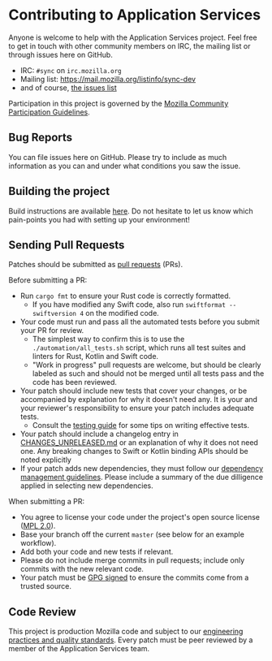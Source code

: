 # Contributing to Application Services

Anyone is welcome to help with the Application Services project. Feel free to get in touch with other community members on IRC, the
mailing list or through issues here on GitHub.

- IRC: `#sync` on `irc.mozilla.org`
- Mailing list: <https://mail.mozilla.org/listinfo/sync-dev>
- and of course, [the issues list](https://github.com/mozilla/application-services/issues)

Participation in this project is governed by the
[Mozilla Community Participation Guidelines](https://www.mozilla.org/en-US/about/governance/policies/participation/).

## Bug Reports ##

You can file issues here on GitHub. Please try to include as much information as you can and under what conditions
you saw the issue.

## Building the project ##

Build instructions are available [here](building.md). Do not hesitate to let us know which pain-points you had with setting up your environment!

## Sending Pull Requests ##

Patches should be submitted as [pull requests](https://help.github.com/articles/about-pull-requests/) (PRs).

Before submitting a PR:
- Run `cargo fmt` to ensure your Rust code is correctly formatted.
  - If you have modified any Swift code, also run `swiftformat --swiftversion 4` on the modified code.
- Your code must run and pass all the automated tests before you submit your PR for review.
  - The simplest way to confirm this is to use the `./automation/all_tests.sh` script, which runs all test suites
    and linters for Rust, Kotlin and Swift code.
  - "Work in progress" pull requests are welcome, but should be clearly labeled as such and should not be merged until all tests pass and the code has been reviewed.
- Your patch should include new tests that cover your changes, or be accompanied by explanation for why it doesn't need any. It is your
  and your reviewer's responsibility to ensure your patch includes adequate tests.
  - Consult the [testing guide](./howtos/testing-a-rust-component.md) for some tips on writing effective tests.
- Your patch should include a changelog entry in [CHANGES_UNRELEASED.md](../CHANGES_UNRELEASED.md) or an explanation of why
  it does not need one. Any breaking changes to Swift or Kotlin binding APIs should be noted explicitly
- If your patch adds new dependencies, they must follow our [dependency management guidelines](./dependency-management.md).
  Please include a summary of the due dilligence applied in selecting new dependencies.

When submitting a PR:
- You agree to license your code under the project's open source license ([MPL 2.0](/LICENSE)).
- Base your branch off the current `master` (see below for an example workflow).
- Add both your code and new tests if relevant.
- Please do not include merge commits in pull requests; include only commits with the new relevant code.
- Your patch must be [GPG signed](https://help.github.com/articles/managing-commit-signature-verification) to ensure the commits come from a trusted source.

## Code Review ##

This project is production Mozilla code and subject to our [engineering practices and quality standards](https://developer.mozilla.org/en-US/docs/Mozilla/Developer_guide/Committing_Rules_and_Responsibilities). Every patch must be peer reviewed by a member of the Application Services team.
